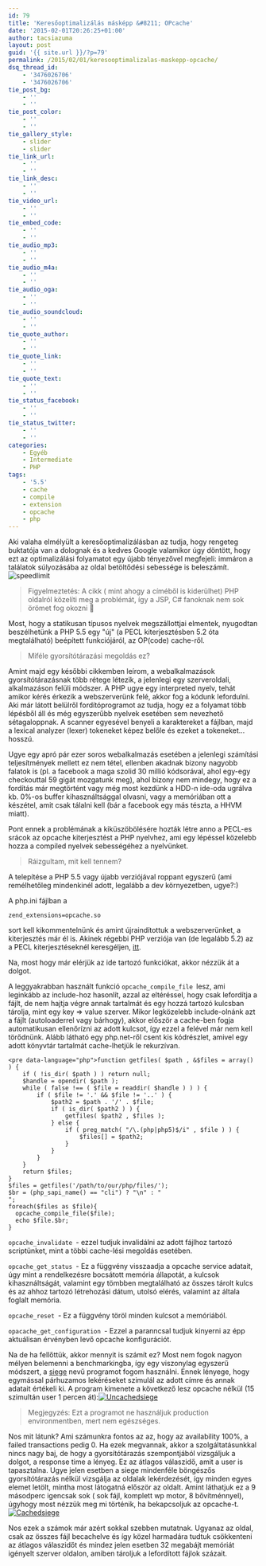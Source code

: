 ```yaml
---
id: 79
title: 'Keresőoptimalizálás másképp &#8211; OPcache'
date: '2015-02-01T20:26:25+01:00'
author: tacsiazuma
layout: post
guid: '{{ site.url }}/?p=79'
permalink: /2015/02/01/keresooptimalizalas-maskepp-opcache/
dsq_thread_id:
    - '3476026706'
    - '3476026706'
tie_post_bg:
    - ''
    - ''
tie_post_color:
    - ''
    - ''
tie_gallery_style:
    - slider
    - slider
tie_link_url:
    - ''
    - ''
tie_link_desc:
    - ''
    - ''
tie_video_url:
    - ''
    - ''
tie_embed_code:
    - ''
    - ''
tie_audio_mp3:
    - ''
    - ''
tie_audio_m4a:
    - ''
    - ''
tie_audio_oga:
    - ''
    - ''
tie_audio_soundcloud:
    - ''
    - ''
tie_quote_author:
    - ''
    - ''
tie_quote_link:
    - ''
    - ''
tie_quote_text:
    - ''
    - ''
tie_status_facebook:
    - ''
    - ''
tie_status_twitter:
    - ''
    - ''
categories:
    - Egyéb
    - Intermediate
    - PHP
tags:
    - '5.5'
    - cache
    - compile
    - extension
    - opcache
    - php
---
```


Aki valaha elmélyült a keresőoptimalizálásban az tudja, hogy rengeteg buktatója van a dolognak és a kedves Google valamikor úgy döntött, hogy ezt az optimalizálási folyamatot egy újabb tényezővel megfejeli: immáron a találatok súlyozásába az oldal betöltődési sebessége is beleszámít.![speedlimit](assets/uploads/2015/02/speedlimit-1024x640.jpg)

> Figyelmeztetés: A cikk ( mint ahogy a címéből is kiderülhet) PHP oldalról közelíti meg a problémát, így a JSP, C# fanoknak nem sok örömet fog okozni 🙂

Most, hogy a statikusan típusos nyelvek megszállottjai elmentek, nyugodtan beszélhetünk a PHP 5.5 egy "új" (a PECL kiterjesztésben 5.2 óta megtalálható) beépített funkciójáról, az OP(code) cache-ről.

> Miféle gyorsítótárazási megoldás ez?

Amint majd egy későbbi cikkemben leírom, a webalkalmazások gyorsítótárazásnak több rétege létezik, a jelenlegi egy szerveroldali, alkalmazáson felüli módszer. A PHP ugye egy interpreted nyelv, tehát amikor kérés érkezik a webszerverünk felé, akkor fog a kódunk lefordulni. Aki már látott belülről fordítóprogramot az tudja, hogy ez a folyamat több lépésből áll és még egyszerűbb nyelvek esetében sem nevezhető sétagaloppnak. A scanner egyesével benyeli a karaktereket a fájlban, majd a lexical analyzer (lexer) tokeneket képez belőle és ezeket a tokeneket... hosszú.

Ugye egy apró pár ezer soros webalkalmazás esetében a jelenlegi számítási teljesítmények mellett ez nem tétel, ellenben akadnak bizony nagyobb falatok is (pl. a facebook a maga szolid 30 millió kódsorával, ahol egy-egy checkouttal 59 gigát mozgatunk meg), ahol bizony nem mindegy, hogy ez a fordítás már megtörtént vagy még most kezdünk a HDD-n ide-oda ugrálva kb. 0%-os buffer kihasználtsággal olvasni, vagy a memóriában ott a készétel, amit csak tálalni kell (bár a facebook egy más tészta, a HHVM miatt).

Pont ennek a problémának a kiküszöbölésére hozták létre anno a PECL-es srácok az opcache kiterjesztést a PHP nyelvhez, ami egy lépéssel közelebb hozza a compiled nyelvek sebességéhez a nyelvünket.

> Ráizgultam, mit kell tennem?

A telepítése a PHP 5.5 vagy újabb verziójával roppant egyszerű (ami remélhetőleg mindenkinél adott, legalább a dev környezetben, ugye?:)

A php.ini fájlban a

```
zend_extensions=opcache.so
```

sort kell kikommentelnünk és amint újraindítottuk a webszerverünket, a kiterjesztés már él is. Akinek régebbi PHP verziója van (de legalább 5.2) az a PECL kiterjesztéseknél keresgéljen, [itt](http://php.net/manual/en/install.pecl.php).

Na, most hogy már elérjük az ide tartozó funkciókat, akkor nézzük át a dolgot.

A leggyakrabban használt funkció `opcache_compile_file `lesz, ami leginkább az include-hoz hasonlít, azzal az eltéréssel, hogy csak lefordítja a fájlt, de nem hajtja végre annak tartalmát és egy hozzá tartozó kulcsban tárolja, mint egy key => value szerver. Mikor legközelebb include-olnánk azt a fájlt (autoloaderrel vagy bárhogy), akkor először a cache-ben fogja automatikusan ellenőrízni az adott kulcsot, így ezzel a felével már nem kell törődnünk. Alább látható egy php.net-ről csent kis kódrészlet, amivel egy adott könyvtár tartalmát cache-lhetjük le rekurzívan.

```
<pre data-language="php">function getfiles( $path , &$files = array() ) {
    if ( !is_dir( $path ) ) return null;
    $handle = opendir( $path );
    while ( false !== ( $file = readdir( $handle ) ) ) {
        if ( $file != '.' && $file != '..' ) {
            $path2 = $path . '/' . $file;
            if ( is_dir( $path2 ) ) {
                getfiles( $path2 , $files );
            } else {
                if ( preg_match( "/\.(php|php5)$/i" , $file ) ) {
                    $files[] = $path2;
                }
            }
        }
    }
    return $files;
}
$files = getfiles('/path/to/our/php/files/');
$br = (php_sapi_name() == "cli") ? "\n" : "
";
foreach($files as $file){
  opcache_compile_file($file);
  echo $file.$br; 
}
```

`opcache_invalidate `- ezzel tudjuk invalidálni az adott fájlhoz tartozó scriptünket, mint a többi cache-lési megoldás esetében.

`opcache_get_status `- Ez a függvény visszaadja a opcache service adatait, úgy mint a rendelkezésre bocsátott memória állapotát, a kulcsok kihasználtságát, valamint egy tömbben megtalálható az összes tárolt kulcs és az ahhoz tartozó létrehozási dátum, utolsó elérés, valamint az általa foglalt memória.

`opcache_reset `- Ez a függvény töröl minden kulcsot a memóriából.

`opacache_get_configuration `- Ezzel a paranncsal tudjuk kinyerni az épp aktuálisan érvényben levő opcache konfigurációt.

Na de ha fellőttük, akkor mennyit is számít ez? Most nem fogok nagyon mélyen belemenni a benchmarkingba, így egy viszonylag egyszerű módszert, a [siege](http://linux.die.net/man/1/siege) nevű programot fogom használni. Ennek lényege, hogy egymással párhuzamos lekéréseket szimulál az adott címre és annak adatait értékeli ki. A program kimenete a következő lesz opcache nélkül (15 szimultán user 1 percen át):[![Uncachedsiege](assets/uploads/2015/02/Uncachedsiege.bmp)](assets/uploads/2015/02/Uncachedsiege.bmp)

> Megjegyzés: Ezt a programot ne használjuk production environmentben, mert nem egészséges.

Nos mit látunk? Ami számunkra fontos az az, hogy az availability 100%, a failed transactions pedig 0. Ha ezek megvannak, akkor a szolgáltatásunkkal nincs nagy baj, de hogy a gyorsítótárazás szempontjából vizsgáljuk a dolgot, a response time a lényeg. Ez az átlagos válaszidő, amit a user is tapasztalna. Ugye jelen esetben a siege mindenféle böngészős gyorsítótárazás nélkül vizsgálja az oldalak lekérdezését, így minden egyes elemet letölt, mintha most látogatná először az oldalt. Amint láthatjuk ez a 9 másodperc igencsak sok ( sok fájl, komplett wp motor, 8 bővítménnyel), úgyhogy most nézzük meg mi történik, ha bekapcsoljuk az opcache-t.[![Cachedsiege](assets/uploads/2015/02/Cachedsiege.bmp)](assets/uploads/2015/02/Cachedsiege.bmp)

Nos ezek a számok már azért sokkal szebben mutatnak. Ugyanaz az oldal, csak az összes fájl becachelve és így közel harmadára tudtuk csökkenteni az átlagos válaszidőt és mindez jelen esetben 32 megabájt memóriát igényelt szerver oldalon, amiben tároljuk a lefordított fájlok százait.